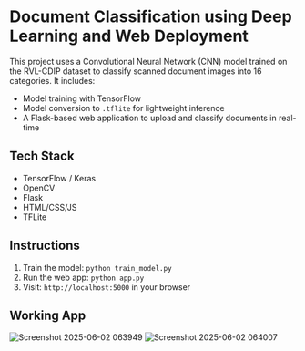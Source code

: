 # Document Classification using Deep Learning and Web Deployment

This project uses a Convolutional Neural Network (CNN) model trained on the RVL-CDIP dataset to classify scanned document images into 16 categories. It includes:

- Model training with TensorFlow
- Model conversion to `.tflite` for lightweight inference
- A Flask-based web application to upload and classify documents in real-time

## Tech Stack

- TensorFlow / Keras
- OpenCV
- Flask
- HTML/CSS/JS
- TFLite

## Instructions

1. Train the model: `python train_model.py`
2. Run the web app: `python app.py`
3. Visit: `http://localhost:5000` in your browser

## Working App
![Screenshot 2025-06-02 063949](https://github.com/user-attachments/assets/497c20b3-b914-4cd0-969b-60f94d146c6a) 
![Screenshot 2025-06-02 064007](https://github.com/user-attachments/assets/e0427ebb-8e91-481e-b07c-edf0bbc26146)


